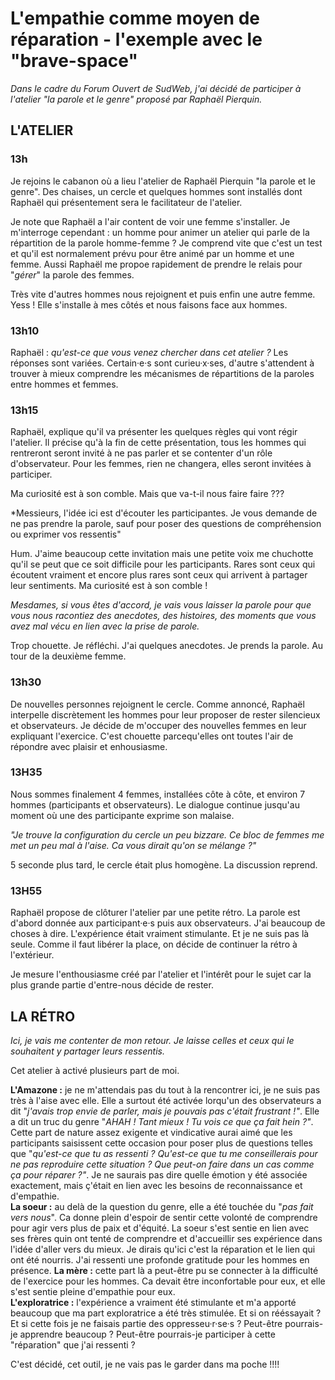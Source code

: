 # L'empathie comme moyen de réparation - l'exemple avec le "brave-space"

*Dans le cadre du Forum Ouvert de SudWeb, j'ai décidé de participer à l'atelier "la parole et le genre" proposé par Raphaël Pierquin.* 

## L'ATELIER

### 13h
Je rejoins le cabanon où a lieu l'atelier de Raphaël Pierquin "la parole et le genre". Des chaises, un cercle et quelques hommes sont installés dont Raphaël qui présentement sera le facilitateur de l'atelier. 

Je note que Raphaël a l'air content de voir une femme s'installer. Je m'interroge cependant : un homme pour animer un atelier qui parle de la répartition de la parole homme-femme ? Je comprend vite que c'est un test et qu'il est normalement prévu pour être animé par un homme et une femme. Aussi Raphaël me propoe rapidement de prendre le relais pour "*gérer*" la parole des femmes.

Très vite d'autres hommes nous rejoignent et puis enfin une autre femme. Yess ! Elle s'installe à mes côtés et nous faisons face aux hommes.

### 13h10
Raphaël : *qu'est-ce que vous venez chercher dans cet atelier ?*
Les réponses sont variées. Certain·e·s sont curieu·x·ses, d'autre s'attendent à trouver à mieux comprendre les mécanismes de répartitions de la paroles entre hommes et femmes. 

### 13h15
Raphaël, explique qu'il va présenter les quelques règles qui vont régir l'atelier. Il précise qu'à la fin de cette présentation, tous les hommes qui rentreront seront invité à ne pas parler et se contenter d'un rôle d'observateur. Pour les femmes, rien ne changera, elles seront invitées à participer.  

Ma curiosité est à son comble. Mais que va-t-il nous faire faire ???  

*Messieurs, l'idée ici est d'écouter les participantes. Je vous demande de ne pas prendre la parole, sauf pour poser des questions de compréhension ou exprimer vos ressentis"  

Hum. J'aime beaucoup cette invitation mais une petite voix me chuchotte qu'il se peut que ce soit difficile pour les participants. Rares sont ceux qui écoutent vraiment et encore plus rares sont ceux qui arrivent à partager leur sentiments. Ma curiosité est à son comble ! 

*Mesdames, si vous êtes d'accord, je vais vous laisser la parole pour que vous nous racontiez des anecdotes, des histoires, des moments que vous avez mal vécu en lien avec la prise de parole.*  

Trop chouette. Je réfléchi. J'ai quelques anecdotes. Je prends la parole. Au tour de la deuxième femme. 

### 13h30
De nouvelles personnes rejoignent le cercle. Comme annoncé, Raphaël interpelle discrètement les hommes pour leur proposer de rester silencieux et observateurs. Je décide de m'occuper des nouvelles femmes en leur expliquant l'exercice. C'est chouette parcequ'elles ont toutes l'air de répondre avec plaisir et enhousiasme. 

### 13H35
Nous sommes finalement 4 femmes, installées côte à côte, et environ 7 hommes (participants et observateurs). Le dialogue continue jusqu'au moment où une des participante exprime son malaise.  

*"Je trouve la configuration du cercle un peu bizzare. Ce bloc de femmes me met un peu mal à l'aise. Ca vous dirait qu'on se mélange ?"*  

5 seconde plus tard, le cercle était plus homogène. La discussion reprend.

### 13H55
Raphaël propose de clôturer l'atelier par une petite rétro. La parole est d'abord donnée aux participant·e·s puis aux observateurs. J'ai beaucoup de choses à dire. L'expérience était vraiment stimulante. Et je ne suis pas là seule. Comme il faut libérer la place, on décide de continuer la rétro à l'extérieur.  

Je mesure l'enthousiasme créé par l'atelier et l'intérêt pour le sujet car la plus grande partie d'entre-nous décide de rester. 

## LA RÉTRO
*Ici, je vais me contenter de mon retour. Je laisse celles et ceux qui le souhaitent y partager leurs ressentis.*

Cet atelier à activé plusieurs part de moi.  

**L'Amazone :** je ne m'attendais pas du tout à la rencontrer ici, je ne suis pas très à l'aise avec elle. Elle a surtout été activée lorqu'un des observateurs a dit "*j'avais trop envie de parler, mais je pouvais pas c'était frustrant !"*. Elle a dit un truc du genre "*AHAH ! Tant mieux ! Tu vois ce que ça fait hein ?"*. Cette part de nature assez exigente et vindicative aurai aimé que les participants saisissent cette occasion pour poser plus de questions telles que "*qu'est-ce que tu as ressenti ? Qu'est-ce que tu me conseillerais pour ne pas reproduire cette situation ? Que peut-on faire dans un cas comme ça pour réparer ?"*. Je ne saurais pas dire quelle émotion y été associée exactement, mais ç'était en lien avec les besoins de reconnaissance et d'empathie.   
**La soeur :** au delà de la question du genre, elle a été touchée du "*pas fait vers nous*". Ca donne plein d'espoir de sentir cette volonté de comprendre pour agir vers plus de paix et d'équité. La soeur s'est sentie en lien avec ses frères quin ont tenté de comprendre et d'accueillir ses expérience dans l'idée d'aller vers du mieux. Je dirais qu'ici c'est la réparation et le lien qui ont été nourris. J'ai ressenti une profonde gratitude pour les hommes en présence.
**La mère :** cette part là a peut-être pu se connecter à la difficulté de l'exercice pour les hommes. Ca devait être inconfortable pour eux, et elle s'est sentie pleine d'empathie pour eux.  
**L'exploratrice :** l'expérience a vraiment été stimulante et m'a apporté beaucoup que ma part exploratrice a été très stimulée. Et si on rééssayait ? Et si cette fois je ne faisais partie des oppresseu·r·se·s ? Peut-être pourrais-je apprendre beaucoup ? Peut-être pourrais-je participer à cette "réparation" que j'ai ressenti ? 

C'est décidé, cet outil, je ne vais pas le garder dans ma poche !!!!


















